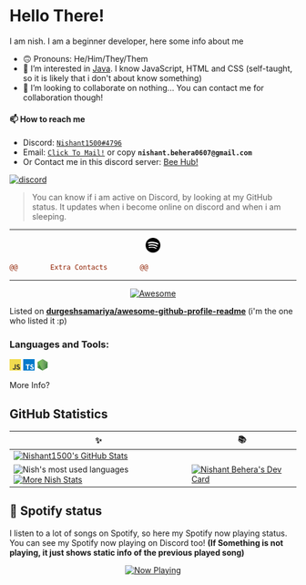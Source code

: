 # Hello There!

I am nish. I am a beginner developer, here some info about me
- 🙃 Pronouns: He/Him/They/Them
- 👀 I’m interested in [Java](https://www.oracle.com/in/java/). I know JavaScript, HTML and CSS (self-taught, so it is likely that i don't about know something)
- 💞️ I’m looking to collaborate on nothing... You can contact me for collaboration though!
#### 📫 How to reach me
- Discord: [`Nishant1500#4796`](https://discord.com/users/908563963392958464)
- Email: [`Click To Mail!`](mailto:nishant.behera0607@gmail.com) or copy **`nishant.behera0607@gmail.com`**
- Or Contact me in this discord server: [Bee Hub!](https://discord.com/invite/xckZRGyDrM)

[![discord](https://discordapp.com/api/guilds/1058710908601368616/embed.png?style=banner2)](https://discord.gg/SVAF2Ju7Jw)
 
> You can know if i am active on Discord, by looking at my GitHub status. It updates when i become online on discord and when i am sleeping.

---
<p align="center">
<a href="https://open.spotify.com/user/31hua33mg5ia3eqe3z4xlheomphi?si=dVa8irCrROCs36V8SXDClA&utm_source=copy-link&dl_branch=1">
<img alt="Spotify: Nishant1500" width="26px" height="26px" src="./assets/Spotify.svg"/>
</a>

```diff
@@        Extra Contacts        @@
```

</p>


---
<p align="center">
<a href="https://github.com/Nishant1500">
<img alt="Awesome" src="https://cdn.rawgit.com/sindresorhus/awesome/d7305f38d29fed78fa85652e3a63e154dd8e8829/media/badge.svg"/>
</a>
</p>

Listed on [**durgeshsamariya/awesome-github-profile-readme**](https://github.com/durgeshsamariya/awesome-github-profile-readme-templates)  (i'm the one who listed it :p)

<h3 align="left">Languages and Tools:</h3>

<!--
<p align="left"> <a href="https://www.gnu.org/software/bash/" target="_blank"> <img src="https://www.vectorlogo.zone/logos/gnu_bash/gnu_bash-icon.svg" alt="bash" width="40" height="40"/> </a> <a href="https://www.blender.org/" target="_blank"> <img src="https://download.blender.org/branding/community/blender_community_badge_white.svg" alt="blender" width="40" height="40"/> </a> <a href="https://getbootstrap.com" target="_blank"> <img src="https://raw.githubusercontent.com/devicons/devicon/master/icons/bootstrap/bootstrap-plain-wordmark.svg" alt="bootstrap" width="40" height="40"/> </a> <a href="https://www.w3schools.com/css/" target="_blank"> <img src="https://raw.githubusercontent.com/devicons/devicon/master/icons/css3/css3-original-wordmark.svg" alt="css3" width="40" height="40"/> </a> <a href="https://www.electronjs.org" target="_blank"> <img src="https://raw.githubusercontent.com/devicons/devicon/master/icons/electron/electron-original.svg" alt="electron" width="40" height="40"/> </a> <a href="https://expressjs.com" target="_blank"> <img src="https://raw.githubusercontent.com/devicons/devicon/master/icons/express/express-original-wordmark.svg" alt="express" width="40" height="40"/> </a> <a href="https://firebase.google.com/" target="_blank"> <img src="https://www.vectorlogo.zone/logos/firebase/firebase-icon.svg" alt="firebase" width="40" height="40"/> </a> <a href="https://git-scm.com/" target="_blank"> <img src="https://www.vectorlogo.zone/logos/git-scm/git-scm-icon.svg" alt="git" width="40" height="40"/> </a> <a href="https://heroku.com" target="_blank"> <img src="https://www.vectorlogo.zone/logos/heroku/heroku-icon.svg" alt="heroku" width="40" height="40"/> </a> <a href="https://www.w3.org/html/" target="_blank"> <img src="https://raw.githubusercontent.com/devicons/devicon/master/icons/html5/html5-original-wordmark.svg" alt="html5" width="40" height="40"/> </a> <a href="https://www.java.com" target="_blank"> <img src="https://raw.githubusercontent.com/devicons/devicon/master/icons/java/java-original.svg" alt="java" width="40" height="40"/> </a> <a href="https://developer.mozilla.org/en-US/docs/Web/JavaScript" target="_blank"> <img src="https://raw.githubusercontent.com/devicons/devicon/master/icons/javascript/javascript-original.svg" alt="javascript" width="40" height="40"/> </a> <a href="https://www.linux.org/" target="_blank"> <img src="https://raw.githubusercontent.com/devicons/devicon/master/icons/linux/linux-original.svg" alt="linux" width="40" height="40"/> </a> <a href="https://www.mongodb.com/" target="_blank"> <img src="https://raw.githubusercontent.com/devicons/devicon/master/icons/mongodb/mongodb-original-wordmark.svg" alt="mongodb" width="40" height="40"/> </a> <a href="https://www.mysql.com/" target="_blank"> <img src="https://raw.githubusercontent.com/devicons/devicon/master/icons/mysql/mysql-original-wordmark.svg" alt="mysql" width="40" height="40"/> </a> <a href="https://nodejs.org" target="_blank"> <img src="https://raw.githubusercontent.com/devicons/devicon/master/icons/nodejs/nodejs-original-wordmark.svg" alt="nodejs" width="40" height="40"/> </a><a href="https://www.php.net" target="_blank"> <img src="https://raw.githubusercontent.com/devicons/devicon/master/icons/php/php-original.svg" alt="php" width="40" height="40"/> </a> <a href="https://www.python.org" target="_blank"> <img src="https://raw.githubusercontent.com/devicons/devicon/master/icons/python/python-original.svg" alt="python" width="40" height="40"/> </a> <a href="https://www.typescriptlang.org/" target="_blank"> <img src="https://raw.githubusercontent.com/devicons/devicon/master/icons/typescript/typescript-original.svg" alt="typescript" width="40" height="40"/> </a> <a href="https://code.visualstudio.com/" target="_blank"> <img src="https://upload.wikimedia.org/wikipedia/commons/thumb/9/9a/Visual_Studio_Code_1.35_icon.svg/1024px-Visual_Studio_Code_1.35_icon.svg.png" alt="vsc" width="40" height="40"/> </a> <a href="" target="_blank"> <img src="https://upload.wikimedia.org/wikipedia/commons/thumb/b/b2/Repl.it_logo.svg/1024px-Repl.it_logo.svg.png" alt="vsc" width="40" height="40"/> </a></p>
<br />
-->
<code><img height="20" src="https://raw.githubusercontent.com/github/explore/80688e429a7d4ef2fca1e82350fe8e3517d3494d/topics/javascript/javascript.png"></code>
<code><img height="20" src="https://raw.githubusercontent.com/github/explore/80688e429a7d4ef2fca1e82350fe8e3517d3494d/topics/typescript/typescript.png"></code>
<code><img height="20" src="https://raw.githubusercontent.com/github/explore/80688e429a7d4ef2fca1e82350fe8e3517d3494d/topics/nodejs/nodejs.png"></code>

More Info?

## GitHub Statistics

| ✨ | 📚 |
| --------------- | --------------- |
| [![Nishant1500's GitHub Stats](https://github-readme-stats.vercel.app/api?username=Nishant1500&show_icons=true&theme=radical)](https://github.com/Nishant1500?tab=overview) | <a href="https://github.com/Nishant1500?tab=overview">
<img align="center" alt="Nish's most used languages" src="https://github-readme-stats.vercel.app/api/top-langs/?username=Nishant1500&layout=compact&langs_count=9&theme=radical&exclude_repo=Optifine-Mod-Coder-Pack-1.16.1,Projects"/> </a> <a href="https://github.com/Nishant1500?tab=overview"><img align="center" src="https://github-readme-streak-stats.herokuapp.com/?user=Nishant1500&theme=radical" alt="More Nish Stats" /></a> | <a href="https://app.daily.dev/Nishant1500"><img src="https://api.daily.dev/devcards/c762ce3cc3414b91abd6164b27c8006b.png?r=yva" width="400" alt="Nishant Behera's Dev Card"/></a> |

## 🎵 Spotify status
I listen to a lot of songs on Spotify, so here my Spotify now playing status. You can see my Spotify now playing on Discord too!
**(If Something is not playing, it just shows static info of the previous played song)**

<p align="center">
<a href="https://readme-new.vercel.app/api/song/?opened">
  <img src="https://readme-new.vercel.app/api/song" width="341" height="571" alt="Now Playing">
</a>
  </p>
